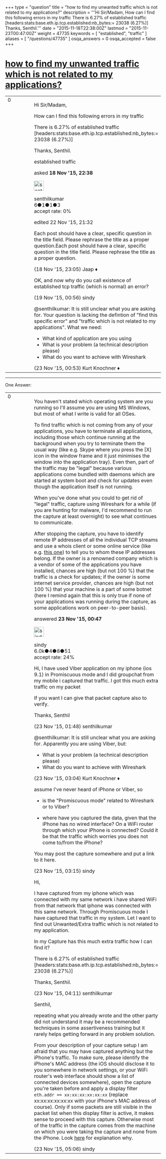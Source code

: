 +++
type = "question"
title = "how to find my unwanted traffic which is not related to my applications?"
description = '''Hi Sir/Madam,  How can I find this following errors in my traffic There is 6.27% of established traffic [headers:stats:base.eth.ip.tcp.established:nb_bytes:= 23038 (6.27%)]  Thanks,  Senthil.'''
date = "2015-11-18T22:38:00Z"
lastmod = "2015-11-23T00:47:00Z"
weight = 47735
keywords = [ "established", "traffic" ]
aliases = [ "/questions/47735" ]
osqa_answers = 0
osqa_accepted = false
+++

<div class="headNormal">

# [how to find my unwanted traffic which is not related to my applications?](/questions/47735/how-to-find-my-unwanted-traffic-which-is-not-related-to-my-applications)

</div>

<div id="main-body">

<div id="askform">

<table id="question-table" style="width:100%;"><colgroup><col style="width: 50%" /><col style="width: 50%" /></colgroup><tbody><tr class="odd"><td style="width: 30px; vertical-align: top"><div class="vote-buttons"><div id="post-47735-score" class="post-score" title="current number of votes">0</div><div id="favorite-count" class="favorite-count"></div></div></td><td><div id="item-right"><div class="question-body"><p>Hi Sir/Madam,</p><p>How can I find this following errors in my traffic</p><p>There is 6.27% of established traffic [headers:stats:base.eth.ip.tcp.established:nb_bytes:= 23038 (6.27%)]</p><p>Thanks, Senthil.</p></div><div id="question-tags" class="tags-container tags">established traffic</div><div id="question-controls" class="post-controls"></div><div class="post-update-info-container"><div class="post-update-info post-update-info-user"><p>asked <strong>18 Nov '15, 22:38</strong></p><img src="https://secure.gravatar.com/avatar/d9a185f0640cbafbb4eedd27d3d6c144?s=32&amp;d=identicon&amp;r=g" class="gravatar" width="32" height="32" alt="senthilkumar&#39;s gravatar image" /><p>senthilkumar<br />
<span class="score" title="6 reputation points">6</span><span title="1 badges"><span class="badge1">●</span><span class="badgecount">1</span></span><span title="1 badges"><span class="silver">●</span><span class="badgecount">1</span></span><span title="3 badges"><span class="bronze">●</span><span class="badgecount">3</span></span><br />
<span class="accept_rate" title="Rate of the user&#39;s accepted answers">accept rate:</span> <span title="senthilkumar has no accepted answers">0%</span></p></div><div class="post-update-info post-update-info-edited"><p>edited 22 Nov '15, 21:32</p></div></div><div id="comments-container-47735" class="comments-container"><span id="47736"></span><div id="comment-47736" class="comment"><div id="post-47736-score" class="comment-score"></div><div class="comment-text"><p>Each post should have a clear, specific question in the title field. Please rephrase the title as a proper question.Each post should have a clear, specific question in the title field. Please rephrase the title as a proper question.</p></div><div id="comment-47736-info" class="comment-info"><span class="comment-age">(18 Nov '15, 23:05)</span> Jaap ♦</div></div><span id="47737"></span><div id="comment-47737" class="comment"><div id="post-47737-score" class="comment-score"></div><div class="comment-text"><p>OK, and now why do you call existence of established tcp traffic (which is normal) an error?</p></div><div id="comment-47737-info" class="comment-info"><span class="comment-age">(19 Nov '15, 00:56)</span> sindy</div></div><span id="47855"></span><div id="comment-47855" class="comment"><div id="post-47855-score" class="comment-score"></div><div class="comment-text"><p>@senthilkumar: It is still unclear what you are asking for. Your question is lacking the defintion of "find this specific error" and "traffic which is not related to my applications". What we need:</p><ul><li>What kind of application are you using</li><li>What is your problem (a technical description please)</li><li>What do you want to achieve with Wireshark</li></ul></div><div id="comment-47855-info" class="comment-info"><span class="comment-age">(23 Nov '15, 00:53)</span> Kurt Knochner ♦</div></div></div><div id="comment-tools-47735" class="comment-tools"></div><div class="clear"></div><div id="comment-47735-form-container" class="comment-form-container"></div><div class="clear"></div></div></td></tr></tbody></table>

------------------------------------------------------------------------

<div class="tabBar">

<span id="sort-top"></span>

<div class="headQuestions">

One Answer:

</div>

</div>

<span id="47854"></span>

<div id="answer-container-47854" class="answer">

<table style="width:100%;"><colgroup><col style="width: 50%" /><col style="width: 50%" /></colgroup><tbody><tr class="odd"><td style="width: 30px; vertical-align: top"><div class="vote-buttons"><div id="post-47854-score" class="post-score" title="current number of votes">0</div></div></td><td><div class="item-right"><div class="answer-body"><p>You haven't stated which operating system are you running so I'll assume you are using MS Windows, but most of what I write is valid for all OSes.</p><p>To find traffic which is not coming from any of your applications, you have to terminate all applications, including those which continue running at the background when you try to terminate them the usual way (like e.g. Skype where you press the [X] icon in the window frame and it just minimises the window into the application tray). Even then, part of the traffic may be "legal" because various applications come bundled with daemons which are started at system boot and check for updates even though the application itself is not running.</p><p>When you've done what you could to get rid of "legal" traffic, capture using Wireshark for a while (if you are hunting for malware, I'd recommend to run the capture at least overnight) to see what continues to communicate.</p><p>After stopping the capture, you have to identify remote IP addresses of all the individual TCP streams and use a whois client or some online service (like e.g. <a href="https://www.whatismyip.com/ip-whois-lookup/">this one</a>) to tell you to whom these IP addresses belong. If the owner is a renowned company which is a vendor of some of the applications you have installed, chances are high (but not 100 %) that the traffic is a check for updates; if the owner is some internet service provider, chances are high (but not 100 %) that your machine is a part of some botnet (here I remind again that this is only true if none of your applications was running during the capture, as some applications work on peer-to-peer basis).</p></div><div class="answer-controls post-controls"></div><div class="post-update-info-container"><div class="post-update-info post-update-info-user"><p>answered <strong>23 Nov '15, 00:47</strong></p><img src="https://secure.gravatar.com/avatar/00fc6e2633725bd871ff636f0175eabc?s=32&amp;d=identicon&amp;r=g" class="gravatar" width="32" height="32" alt="sindy&#39;s gravatar image" /><p>sindy<br />
<span class="score" title="6049 reputation points"><span>6.0k</span></span><span title="4 badges"><span class="badge1">●</span><span class="badgecount">4</span></span><span title="8 badges"><span class="silver">●</span><span class="badgecount">8</span></span><span title="51 badges"><span class="bronze">●</span><span class="badgecount">51</span></span><br />
<span class="accept_rate" title="Rate of the user&#39;s accepted answers">accept rate:</span> <span title="sindy has 110 accepted answers">24%</span></p></div></div><div id="comments-container-47854" class="comments-container"><span id="47860"></span><div id="comment-47860" class="comment"><div id="post-47860-score" class="comment-score"></div><div class="comment-text"><p>Hi, I have used Viber application on my iphone (ios 9.1) in Promiscuous mode and I did groupchat from my mobile i captured that traffic. I got this much extra traffic on my packet</p><p>If you want I can give that packet capture also to verify.</p><p>Thanks, Senthil</p></div><div id="comment-47860-info" class="comment-info"><span class="comment-age">(23 Nov '15, 01:48)</span> senthilkumar</div></div><span id="47863"></span><div id="comment-47863" class="comment"><div id="post-47863-score" class="comment-score"></div><div class="comment-text"><p>@senthilkumar: It is still unclear what you are asking for. Apparently you are using Viber, but:</p><ul><li>What is your problem (a technical description please)</li><li>What do you want to achieve with Wireshark</li></ul></div><div id="comment-47863-info" class="comment-info"><span class="comment-age">(23 Nov '15, 03:04)</span> Kurt Knochner ♦</div></div><span id="47864"></span><div id="comment-47864" class="comment"><div id="post-47864-score" class="comment-score"></div><div class="comment-text"><p>assume I've never heard of iPhone or Viber, so</p><ul><li><p>is the "Promiscuous mode" related to Wireshark or to Viber?</p></li><li><p>where have you captured the data, given that the iPhone has no wired interface? On a WiFi router through which your iPhone is connected? Could it be that the traffic which worries you does not come to/from the iPhone?</p></li></ul><p>You may post the capture somewhere and put a link to it here.</p></div><div id="comment-47864-info" class="comment-info"><span class="comment-age">(23 Nov '15, 03:15)</span> sindy</div></div><span id="47865"></span><div id="comment-47865" class="comment"><div id="post-47865-score" class="comment-score"></div><div class="comment-text"><p>Hi,</p><p>I have captured from my iphone which was connected with my same network i have shared WiFi from that network that iphone was connected with this same network. Through Promiscuous mode I have captured that traffic in my system. Let I want to find out Unwanted/Extra traffic which is not related to my application.</p><p>In my Capture has this much extra traffic how I can find it?</p><p>There is 6.27% of established traffic [headers:stats:base.eth.ip.tcp.established:nb_bytes:= 23038 (6.27%)]</p><p>Thanks, Senthil.</p></div><div id="comment-47865-info" class="comment-info"><span class="comment-age">(23 Nov '15, 04:11)</span> senthilkumar</div></div><span id="47866"></span><div id="comment-47866" class="comment"><div id="post-47866-score" class="comment-score"></div><div class="comment-text"><p>Senthil,</p><p>repeating what you already wrote and the other party did not understand it may be a recommended techniques in some assertiveness training but it rarely helps getting forward in any problem solution.</p><p>From your description of your capture setup I am afraid that you may have captured anything but the iPhone's traffic. To make sure, please identify the iPhone's MAC address (the iOS should disclose it to you somewhere in network settings, or your WiFi router's web interface should show a list of connected devices somewhere), open the capture you're taken before and apply a display filter <code>eth.addr == xx:xx:xx:xx:xx:xx</code> (replace xx:xx:xx:xx:xx:xx with your iPhone's MAC address of course). Only if some packets are still visible in the packet list when this display filter is active, it makes sense to proceed with this capture. Otherwise most of the traffic in the capture comes from the machine on which you were taking the capture and none from the iPhone. Look <a href="https://ask.wireshark.org/questions/47830/dhcp-troubleshooting-missing-offer-and-ack">here</a> for explanation why.</p></div><div id="comment-47866-info" class="comment-info"><span class="comment-age">(23 Nov '15, 05:06)</span> sindy</div></div></div><div id="comment-tools-47854" class="comment-tools"></div><div class="clear"></div><div id="comment-47854-form-container" class="comment-form-container"></div><div class="clear"></div></div></td></tr></tbody></table>

</div>

<div class="paginator-container-left">

</div>

</div>

</div>

